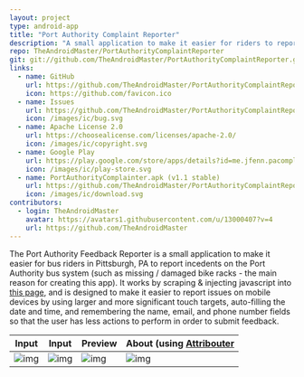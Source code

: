 ```yaml
---
layout: project
type: android-app
title: "Port Authority Complaint Reporter"
description: "A small application to make it easier for riders to report issues to the Pittsburgh Port Authority bus system."
repo: TheAndroidMaster/PortAuthorityComplaintReporter
git: git://github.com/TheAndroidMaster/PortAuthorityComplaintReporter.git
links:
  - name: GitHub
    url: https://github.com/TheAndroidMaster/PortAuthorityComplaintReporter
    icon: https://github.com/favicon.ico
  - name: Issues
    url: https://github.com/TheAndroidMaster/PortAuthorityComplaintReporter/issues
    icon: /images/ic/bug.svg
  - name: Apache License 2.0
    url: https://choosealicense.com/licenses/apache-2.0/
    icon: /images/ic/copyright.svg
  - name: Google Play
    url: https://play.google.com/store/apps/details?id=me.jfenn.pacomplaints
    icon: /images/ic/play-store.svg
  - name: PortAuthorityComplainter.apk (v1.1 stable)
    url: https://github.com/TheAndroidMaster/PortAuthorityComplaintReporter/releases/download/v1.1/PortAuthorityComplainter.apk
    icon: /images/ic/download.svg
contributors:
  - login: TheAndroidMaster
    avatar: https://avatars1.githubusercontent.com/u/13000407?v=4
    url: https://github.com/TheAndroidMaster
---
```


The Port Authority Feedback Reporter is a small application to make it easier for bus riders in Pittsburgh, PA to report incedents on the Port Authority bus system (such as missing / damaged bike racks - the main reason for creating this app). It works by scraping & injecting javascript into [this page](http://www.portauthority.org/paac/apps/webcomments/pgcomment.asp?t=con), and is designed to make it easier to report issues on mobile devices by using larger and more significant touch targets, auto-filling the date and time, and remembering the name, email, and phone number fields so that the user has less actions to perform in order to submit feedback.

|Input|Input|Preview|About (using [Attribouter](https://jfenn.me/about/?Attribouter)|
|-----|-----|-----|-----|
|![img](https://jfenn.me/images/screenshots/PAComplainter-Input.png?s=1)|![img](https://jfenn.me/images/screenshots/PAComplainter-Input2.png)|![img](https://jfenn.me/images/screenshots/PAComplainter-Preview.png)|![img](https://jfenn.me/images/screenshots/PAComplainter-About.png)|
